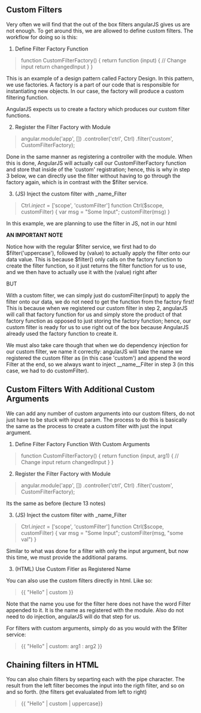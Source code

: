 ## Custom Filters

Very often we will find that the out of the box filters angularJS gives us are not enough. To get around this, 
we are allowed to define custom filters. The workflow for doing so is this: 

1. Define Filter Factory Function 

> function CustomFilterFactory() 
> {
> return function (input)
> {
>   // Change input 
>   return changedInput
> }
> }

This is an example of a design pattern called Factory Design. In this pattern, we use factories. A factory 
is a part of our code that is responsible for instantiating new objects. In our case, the factory will 
produce a custom filtering function.

AngularJS expects us to create a factory which produces our custom filter functions.

2. Register the Filter Factory with Module 

> angular.module('app', [])
> .controller('ctrl', Ctrl)
> .filter('custom', CustomFilterFactory); 

Done in the same manner as registering a controller with the module. When this is done, AngularJS will actually call 
our CustomFilterFactory function and store that inside of the 'custom' registration; hence, this is why in step 3 below, we 
can directly use the filter without having to go through the factory again, which is in contrast with the $filter service. 

3. (JS) Inject the custom filter with _name_Filter

> Ctrl.$inject = ['$scope', 'customFilter']
> function Ctrl($scope, customFilter)
> {
>   var msg = "Some Input"; 
>   customFilter(msg)
> }

In this example, we are planning to use the filter in JS, not in our html

__AN IMPORTANT NOTE__

Notice how with the regular $filter service, we first had to do $filter('uppercase'), followed by (value) to actually
apply the filter onto our data value. This is because $filter() only calls on the factory function to create the filter function, so it just returns the filter function for us to use, and we then have to actually use it with the (value) right after

BUT 

With a custom filter, we can simply just do customFilter(input) to apply the filter onto our data, we do not need to get the function from the factory first! This is because when we registered our custom filter in step 2, angularJS will call that factory function for us and simply store the product of that factory function as opposed to just storing the factory function; hence, our custom filter is ready for us to use right out of the box because AngularJS already used the factory function to 
create it. 

We must also take care though that when we do dependency injection for our custom filter, we name it correctly: angularJS will take the name we registered the custom filter as (in this case 'custom') and append the word Filter at the end, so we always want to inject __name__Filter in step 3 (in this case, we had to do customFilter). 

## Custom Filters With Additional Custom Arguments

We can add any number of custom arguments into our custom filters, do not just have to be stuck with input param. 
The process to do this is basically the same as the process to create a custom filter with just the input argument. 

1. Define Filter Factory Function With Custom Arguments 

> function CustomFilterFactory() 
> {
> return function (input, arg1)
> {
>   // Change input 
>   return changedInput
> }
> }

2. Register the Filter Factory with Module 

> angular.module('app', [])
> .controller('ctrl', Ctrl)
> .filter('custom', CustomFilterFactory); 

Its the same as before (lecture 13 notes)

3. (JS) Inject the custom filter with _name_Filter

> Ctrl.$inject = ['$scope', 'customFilter']
> function Ctrl($scope, customFilter)
> {
>   var msg = "Some Input"; 
>   customFilter(msg, "some val")
> }

Similar to what was done for a filter with only the input argument, but now this time, we 
must provide the additional params.

3. (HTML) Use Custom Fitler as Registered Name 

You can also use the custom filters directly in html. Like so: 

> {{ "Hello" | custom }}

Note that the name you use for the filter here does not have the word Filter appended to it. It is the name 
as registered with the module. Also do not need to do injection, angularJS will do that step for us.

For filters with custom arguments, simply do as you would with the $filter service: 

> {{ "Hello" | custom: arg1 : arg2 }}

## Chaining filters in HTML 

You can also chain filters by separting each with the pipe character. The result from the left 
filter becomes the input into the rigth filter, and so on and so forth. (the filters get evalualated from left 
to right)

> {{ "Hello" | custom | uppercase}}